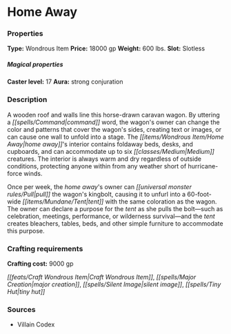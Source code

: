 ﻿---
Title: "Home Away"
Type: "Wondrous Item"
Price: "18000 gp"
Weight: "600 lbs."
Slot: "Slotless"
Caster level: "17"
Aura: "strong conjuration"
Description: |
  "A wooden roof and walls line this horse-drawn caravan wagon. By uttering a command word, the wagon's owner can change the color and patterns that cover the wagon's sides, creating text or images, or can cause one wall to unfold into a stage. The home away's interior contains foldaway beds, desks, and cupboards, and can accommodate up to six Medium creatures. The interior is always warm and dry regardless of outside conditions, protecting anyone within from any weather short of hurricane-force winds.
  Once per week, the _home away's_ owner can pull the wagon's kingbolt, causing it to unfurl into a 60-foot-wide tent with the same coloration as the wagon. The owner can declare a purpose for the tent as she pulls the bolt—such as celebration, meetings, performance, or wilderness survival—and the tent creates bleachers, tables, beds, and other simple furniture to accommodate this purpose."
Crafting cost: "9000 gp"
Sources: "['Villain Codex']"
---

# Home Away

### Properties

**Type:** Wondrous Item **Price:** 18000 gp **Weight:** 600 lbs. **Slot:** Slotless

##### Magical properties

**Caster level:** 17 **Aura:** strong conjuration

### Description

A wooden roof and walls line this horse-drawn caravan wagon. By uttering a _[[spells/Command|command]]_ word, the wagon's owner can change the color and patterns that cover the wagon's sides, creating text or images, or can cause one wall to unfold into a stage. The _[[items/Wondrous Item/Home Away|home away]]_'s interior contains foldaway beds, desks, and cupboards, and can accommodate up to six _[[classes/Medium|Medium]]_ creatures. The interior is always warm and dry regardless of outside conditions, protecting anyone within from any weather short of hurricane-force winds.

Once per week, the _home away_'s owner can _[[universal monster rules/Pull|pull]]_ the wagon's kingbolt, causing it to unfurl into a 60-foot-wide _[[items/Mundane/Tent|tent]]_ with the same coloration as the wagon. The owner can declare a purpose for the _tent_ as she pulls the bolt—such as celebration, meetings, performance, or wilderness survival—and the _tent_ creates bleachers, tables, beds, and other simple furniture to accommodate this purpose.

### Crafting requirements

**Crafting cost:** 9000 gp

_[[feats/Craft Wondrous Item|Craft Wondrous Item]]_, _[[spells/Major Creation|major creation]]_, _[[spells/Silent Image|silent image]]_, _[[spells/Tiny Hut|tiny hut]]_

### Sources

* Villain Codex